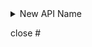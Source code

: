 <!-- 如果你的 PR 添加了新的 API，请针对每一个 API 填写以下部分 -->

<details>
<summary> New API Name </summary>

GET/POST/PUT/DELETE `/v0/`

Request Query: 不需要填写则删除此行

Request Body: 不需要填写则删除此行

响应:

```JSON
{}
```

</details>

close #
